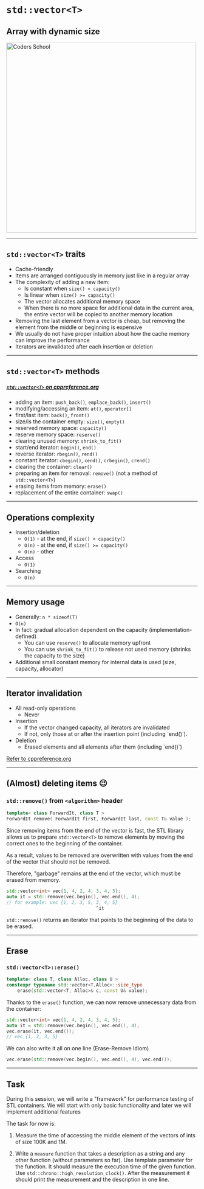 <!-- .slide: data-background="#111111" -->

# `std::vector<T>`

## Array with dynamic size

<a href="https://coders.school">
    <img width="500" src="../img/coders_school_logo.png" alt="Coders School" class="plain">
</a>

___

## `std::vector<T>` traits

* <!-- .element: class="fragment fade-in" --> Cache-friendly
* <!-- .element: class="fragment fade-in" --> Items are arranged contiguously in memory just like in a regular array
* <!-- .element: class="fragment fade-in" --> The complexity of adding a new item:
  * <!-- .element: class="fragment fade-in" --> Is constant when  <code>size() < capacity()</code>
  * <!-- .element: class="fragment fade-in" --> Is linear when <code>size() >= capacity()</code>
  * <!-- .element: class="fragment fade-in" --> The vector allocates additional memory space
  * <!-- .element: class="fragment fade-in" --> When there is no more space for additional data in the current area, the entire vector will be copied to another memory location
* <!-- .element: class="fragment fade-in" --> Removing the last element from a vector is cheap, but removing the element from the middle or beginning is expensive
* <!-- .element: class="fragment fade-in" --> We usually do not have proper intuition about how the cache memory can improve the performance
* <!-- .element: class="fragment fade-in" --> Iterators are invalidated after each insertion or deletion

___
<!-- .element: style="font-size: 0.8em" -->

## `std::vector<T>` methods

##### [`std::vector<T>` on cppreference.org](https://en.cppreference.com/w/cpp/container/vector)

* <!-- .element: class="fragment fade-in" --> adding an item: <code>push_back()</code>, <code>emplace_back()</code>, <code>insert()</code>
* <!-- .element: class="fragment fade-in" --> modifying/accessing an item: <code class="fragment highlight-green">at()</code>, <code class="fragment highlight-green">operator[]</code>
* <!-- .element: class="fragment fade-in" --> first/last item: <code>back()</code>, <code>front()</code>
* <!-- .element: class="fragment fade-in" --> size/is the container empty: <code>size()</code>, <code>empty()</code>
* <!-- .element: class="fragment fade-in" --> reserved memory space: <code class="fragment highlight-green">capacity()</code>
* <!-- .element: class="fragment fade-in" --> reserve memory space: <code class="fragment highlight-green">reserve()</code>
* <!-- .element: class="fragment fade-in" --> clearing unused memory: <code class="fragment highlight-green">shrink_to_fit()</code>
* <!-- .element: class="fragment fade-in" --> start/end iterator: <code>begin()</code>, <code>end()</code>
* <!-- .element: class="fragment fade-in" --> reverse iterator: <code>rbegin()</code>, <code>rend()</code>
* <!-- .element: class="fragment fade-in" --> constant iterator: <code>cbegin()</code>, <code>cend()</code>, <code>crbegin()</code>, <code>crend()</code>
* <!-- .element: class="fragment fade-in" --> clearing the container: <code>clear()</code>
* <!-- .element: class="fragment fade-in" --> preparing an item for removal: <code>remove()</code> (not a method of <code>std::vector&lt;T&gt;</code>)
* <!-- .element: class="fragment fade-in" --> erasing items from memory: <code>erase()</code>
* <!-- .element: class="fragment fade-in" --> replacement of the entire container: <code>swap()</code>

___

## Operations complexity

* <!-- .element: class="fragment fade-in" --> Insertion/deletion
  * <!-- .element: class="fragment fade-in" -->  <code>O(1)</code> - at the end, if <code>size() < capacity()</code>
  * <!-- .element: class="fragment fade-in" -->  <code>O(n)</code> - at the end, if <code>size() >= capacity()</code>
  * <!-- .element: class="fragment fade-in" -->  <code>O(n)</code> - other
* <!-- .element: class="fragment fade-in" --> Access
  * <!-- .element: class="fragment fade-in" -->  <code>O(1)</code>
* <!-- .element: class="fragment fade-in" --> Searching
  * <!-- .element: class="fragment fade-in" -->  <code>O(n)</code>

___

## Memory usage

* <!-- .element: class="fragment fade-in" --> Generally: <code>n * sizeof(T)</code>
* <!-- .element: class="fragment fade-in" --> <code>O(n)</code>
* <!-- .element: class="fragment fade-in" --> In fact: gradual allocation dependent on the capacity (implementation-defined)
  * <!-- .element: class="fragment fade-in" --> You can use <code>reserve()</code> to allocate memory upfront
  * <!-- .element: class="fragment fade-in" --> You can use <code>shrink_to_fit()</code> to release not used memory (shrinks the capacity to the size)
* <!-- .element: class="fragment fade-in" --> Additional small constant memory for internal data is used (size, capacity, allocator)

___

## Iterator invalidation

* <!-- .element: class="fragment fade-in" --> All read-only operations
  * <!-- .element: class="fragment fade-in" --> Never
* <!-- .element: class="fragment fade-in" --> Insertion
  * <!-- .element: class="fragment fade-in" --> If the vector changed capacity, all iterators are invalidated
  * <!-- .element: class="fragment fade-in" --> If not, only those at or after the insertion point (including `end()`).
* <!-- .element: class="fragment fade-in" --> Deletion
  * <!-- .element: class="fragment fade-in" --> Erased elements and all elements after them (including `end()`)

[Refer to cppreference.org](https://en.cppreference.com/w/cpp/container/vector)
<!-- .element: class="fragment fade-in" -->

___
<!-- .slide: style="font-size: 0.85em" -->

## (Almost) deleting items 😉

### `std::remove()` from `<algorithm>` header

```cpp []
template< class ForwardIt, class T >
ForwardIt remove( ForwardIt first, ForwardIt last, const T& value );
```
<!-- .element: class="fragment fade-in" -->

Since removing items from the end of the vector is fast, the STL library allows us to prepare `std::vector<T>` to remove elements by moving the correct ones to the beginning of the container.
<!-- .element: class="fragment fade-in" -->

As a result, values to be removed are overwritten with values from the end of the vector that should not be removed.
<!-- .element: class="fragment fade-in" -->

Therefore, "garbage" remains at the end of the vector, which must be erased from memory.
<!-- .element: class="fragment fade-in" -->

```cpp []
std::vector<int> vec{1, 4, 2, 4, 3, 4, 5};
auto it = std::remove(vec.begin(), vec.end(), 4);
// for example: vec {1, 2, 3, 5, 3, 4, 5}
                                 ^it
```
<!-- .element: class="fragment fade-in" -->

`std::remove()` returns an iterator that points to the beginning of the data to be erased.
<!-- .element: class="fragment fade-in" -->

___

## Erase

### `std::vector<T>::erase()`

```cpp []
template< class T, class Alloc, class U >
constexpr typename std::vector<T,Alloc>::size_type
    erase(std::vector<T, Alloc>& c, const U& value);
```
<!-- .element: class="fragment fade-in" -->

Thanks to the `erase()` function, we can now remove unnecessary data from the container:
<!-- .element: class="fragment fade-in" -->

```cpp []
std::vector<int> vec{1, 4, 2, 4, 3, 4, 5};
auto it = std::remove(vec.begin(), vec.end(), 4);
vec.erase(it, vec.end());
// vec {1, 2, 3, 5}
```
<!-- .element: class="fragment fade-in" -->

We can also write it all on one line (Erase-Remove Idiom)
<!-- .element: class="fragment fade-in" -->

```cpp []
vec.erase(std::remove(vec.begin(), vec.end(), 4), vec.end());
```
<!-- .element: class="fragment fade-in" -->

___

## Task

During this session, we will write a "framework" for performance testing of STL containers. We will start with only basic functionality and later we will implement additional features

The task for now is:

1. Measure the time of accessing the middle element of the vectors of ints of size 100K and 1M.

2. Write a `measure` function that takes a description as a string and any other function (without parameters so far). Use template parameter for the function.
   It should measure the execution time of the given function. Use `std::chrono::high_resolution_clock()`.
   After the measurement it should print the measurement and the description in one line.
